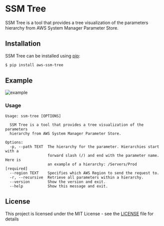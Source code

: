 # SSM Tree

SSM Tree is a tool that provides a tree visualization of the parameters hierarchy from AWS System Manager Parameter Store.

## Installation

SSM Tree can be installed using [pip](https://pip.pypa.io/en/stable/):

```bash
$ pip install aws-ssm-tree
```

## Example
![example](https://user-images.githubusercontent.com/2822509/52458942-3178d700-2bc7-11e9-90c9-2b52930b80df.png)

### Usage
```
Usage: ssm-tree [OPTIONS]

  SSM Tree is a tool that provides a tree visualization of the parameters
  hierarchy from AWS System Manager Parameter Store.

Options:
  -p, --path TEXT  The hierarchy for the parameter. Hierarchies start with a
                   forward slash (/) and end with the parameter name. Here is
                   an example of a hierarchy: /Servers/Prod  [required]
  --region TEXT    Specifies which AWS Region to send the request to.
  -r, --recursive  Retrieve all parameters within a hierarchy.
  --version        Show the version and exit.
  --help           Show this message and exit.
```

## License

This project is licensed under the MIT License - see the [LICENSE](LICENSE) file for details
